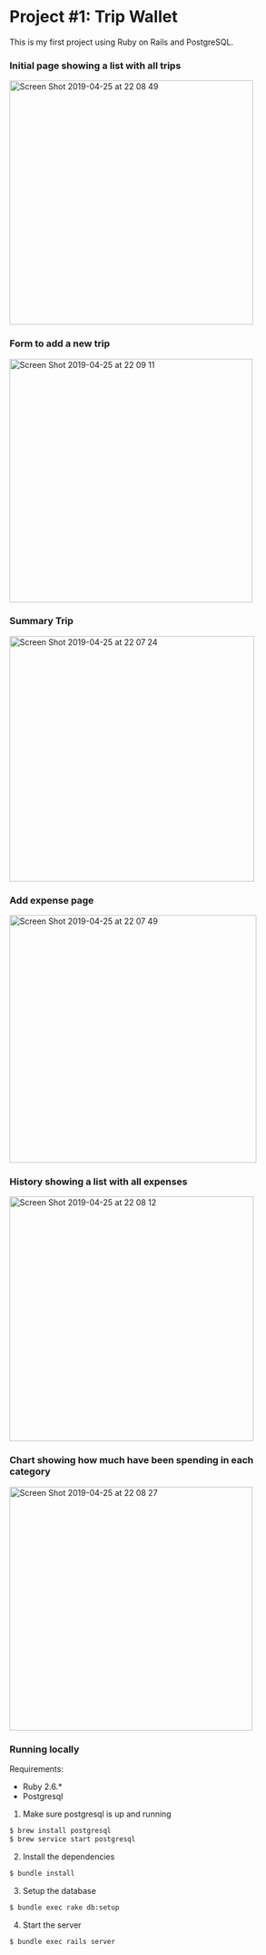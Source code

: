 # Project #1: Trip Wallet

This is my first project using Ruby on Rails and PostgreSQL. </br>


### Initial page showing a list with all trips
<img width="429" alt="Screen Shot 2019-04-25 at 22 08 49" src="https://user-images.githubusercontent.com/33978352/56734860-51bc3900-67a7-11e9-892b-2128c7c4290b.png">

### Form to add a new trip
<img width="428" alt="Screen Shot 2019-04-25 at 22 09 11" src="https://user-images.githubusercontent.com/33978352/56734862-51bc3900-67a7-11e9-8fbc-bb78f7e07563.png">

### Summary Trip
<img width="431" alt="Screen Shot 2019-04-25 at 22 07 24" src="https://user-images.githubusercontent.com/33978352/56734853-508b0c00-67a7-11e9-8007-c1f9c022812f.png">

### Add expense page
<img width="435" alt="Screen Shot 2019-04-25 at 22 07 49" src="https://user-images.githubusercontent.com/33978352/56734855-5123a280-67a7-11e9-83a9-ff22e1c6692c.png">

### History showing a list with all expenses
<img width="430" alt="Screen Shot 2019-04-25 at 22 08 12" src="https://user-images.githubusercontent.com/33978352/56734857-5123a280-67a7-11e9-8f2a-b133e3e8d173.png">

### Chart showing how much have been spending in each category
<img width="428" alt="Screen Shot 2019-04-25 at 22 08 27" src="https://user-images.githubusercontent.com/33978352/56734858-5123a280-67a7-11e9-85ce-0cd367f275be.png">



### Running locally

Requirements:

* Ruby 2.6.*
* Postgresql

1. Make sure postgresql is up and running

```sh
$ brew install postgresql
$ brew service start postgresql
```

2. Install the dependencies

```sh
$ bundle install
```

3. Setup the database

```sh
$ bundle exec rake db:setup
```

4. Start the server

```sh
$ bundle exec rails server
```

